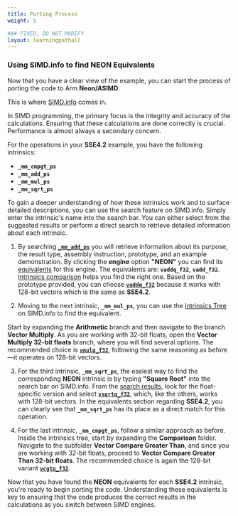 ```yaml
---
title: Porting Process
weight: 5

### FIXED, DO NOT MODIFY
layout: learningpathall
---
```


### Using SIMD.info to find NEON Equivalents
Now that you have a clear view of the example, you can start the process of porting the code to Arm **Neon/ASIMD**.

This is where [SIMD.info](https://simd.info/) comes in.

In SIMD programming, the primary focus is the integrity and accuracy of the calculations. Ensuring that these calculations are done correctly is crucial. Performance is almost always a secondary concern.

For the operations in your **SSE4.2** example, you have the following intrinsics:

- **`_mm_cmpgt_ps`**
- **`_mm_add_ps`**
- **`_mm_mul_ps`**
- **`_mm_sqrt_ps`**

To gain a deeper understanding of how these intrinsics work and to surface detailed descriptions, you can use the search feature on SIMD.info. Simply enter the intrinsic's name into the search bar. You can either select from the suggested results or perform a direct search to retrieve detailed information about each intrinsic.

1. By searching [**`_mm_add_ps`**](https://simd.info/c_intrinsic/_mm_add_ps/) you will retrieve information about its purpose, the result type, assembly instruction, prototype, and an example demonstration. By clicking the **engine** option **"NEON"** you can find its [equivalents](https://simd.info/eq/_mm_add_ps/NEON/) for this engine. The equivalents are: **`vaddq_f32`**, **`vadd_f32`**. [Intrinsics comparison](https://simd.info/c-intrinsics-compare?compare=vaddq_f32:vadd_f32) helps you find the right one. Based on the prototype provided, you can choose [**`vaddq_f32`**](https://simd.info/c_intrinsic/vaddq_f32/) because it works with 128-bit vectors which is the same as **SSE4.2**.

2. Moving to the next intrinsic, **`_mm_mul_ps`**, you can use the [Intrinsics Tree](https://simd.info/tag-tree) on SIMD.info to find the equivalent. 

Start by expanding the **Arithmetic** branch and then navigate to the branch **Vector Multiply**. As you are working with 32-bit floats, open the **Vector Multiply 32-bit floats** branch, where you will find several options. The recommended choice is [**`vmulq_f32`**](https://simd.info/c_intrinsic/vmulq_f32/), following the same reasoning as before—it operates on 128-bit vectors.

3. For the third intrinsic, **`_mm_sqrt_ps`**, the easiest way to find the corresponding **NEON** intrinsic is by typing **"Square Root"** into the search bar on SIMD.info. From the [search results](https://simd.info/search?search=Square+Root&simd_engines=1&simd_engines=2&simd_engines=3&simd_engines=4&simd_engines=5), look for the float-specific version and select [**`vsqrtq_f32`**](https://simd.info/c_intrinsic/vsqrtq_f32/), which, like the others, works with 128-bit vectors. In the equivalents section regarding **SSE4.2**, you can clearly see that **`_mm_sqrt_ps`** has its place as a direct match for this operation.

4. For the last intrinsic, **`_mm_cmpgt_ps`**, follow a similar approach as before. Inside the intrinsics tree, start by expanding the **Comparison** folder. Navigate to the subfolder **Vector Compare Greater Than**, and since you are working with 32-bit floats, proceed to **Vector Compare Greater Than 32-bit floats**. The recommended choice is again the 128-bit variant [**`vcgtq_f32`**](https://simd.info/c_intrinsic/vcgtq_f32/).

Now that you have found the **NEON** equivalents for each **SSE4.2** intrinsic, you're ready to begin porting the code. Understanding these equivalents is key to ensuring that the code produces the correct results in the calculations as you switch between SIMD engines.
